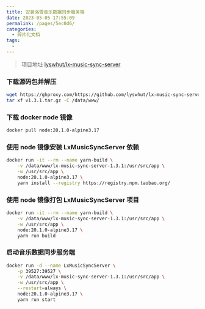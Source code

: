 ```yaml
---
title: 安装洛雪音乐数据同步服务端
date: 2023-05-05 17:55:09
permalink: /pages/5ec0d6/
categories:
  - 碎片化文档
tags:
  - 
---
```

> 项目地址
[lyswhut/lx-music-sync-server](https://github.com/lyswhut/lx-music-sync-server)

### 下载源码包并解压
```bash
wget https://ghproxy.com/https://github.com/lyswhut/lx-music-sync-server/archive/refs/tags/v1.3.1.tar.gz
tar xf v1.3.1.tar.gz -C /data/www/
```

### 下载 docker node 镜像
```bash
docker pull node:20.1.0-alpine3.17
```

### 使用 node 镜像安装 LxMusicSyncServer 依赖
```bash
docker run -it --rm --name yarn-build \
    -v /data/www/lx-music-sync-server-1.3.1:/usr/src/app \
    -w /usr/src/app \
    node:20.1.0-alpine3.17 \
    yarn install --registry https://registry.npm.taobao.org/
```

### 使用 node 镜像打包 LxMusicSyncServer 项目
```bash
docker run -it --rm --name yarn-build \
    -v /data/www/lx-music-sync-server-1.3.1:/usr/src/app \
    -w /usr/src/app \
    node:20.1.0-alpine3.17 \
    yarn run build
```

### 启动音乐数据同步服务端
```bash
docker run -d --name LxMusicSyncServer \
    -p 39527:39527 \
    -v /data/www/lx-music-sync-server-1.3.1:/usr/src/app \
    -w /usr/src/app \
    --restart=always \
    node:20.1.0-alpine3.17 \
    yarn run start
```
